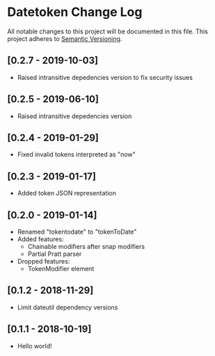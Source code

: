 # Datetoken Change Log
All notable changes to this project will be documented in this file.
This project adheres to [Semantic Versioning](http://semver.org/).

## [0.2.7 - 2019-10-03]
- Raised intransitive depedencies version to fix security
  issues

## [0.2.5 - 2019-06-10]
- Raised intransitive depedencies version

## [0.2.4 - 2019-01-29]
- Fixed invalid tokens interpreted as "now"

## [0.2.3 - 2019-01-17]
- Added token JSON representation

## [0.2.0 - 2019-01-14]
- Renamed "tokentodate" to "tokenToDate"
- Added features:
  + Chainable modifiers after snap modifiers
  + Partial Pratt parser
- Dropped features:
  + TokenModifier element

## [0.1.2 - 2018-11-29]
- Limit dateutil dependency versions

## [0.1.1 - 2018-10-19]
- Hello world!



